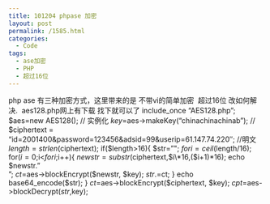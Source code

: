```yaml
---
title: 101204 phpase 加密
layout: post
permalink: /1585.html
categories:
  - Code
tags:
  - ase加密
  - PHP
  - 超过16位
---
```

 php ase 有三种加密方式，这里带来的是 不带vi的简单加密  超过16位 改如何解决.  aes128.php网上有下载 找下就可以了 include\_once &#8220;AES128.php&#8221;; $aes=new AES128(); // 实例化 $key=$aes->makeKey(&#8220;chinachinachinab&#8221;); // $ciphertext = &#8220;id=2001400&password=123456&adsid=99&userip=61.147.74.220&#8243;; //明文 $length=strlen($ciphertext); if($length>16){ $str=&#8221;"; $fori=ceil($length/16); for($i=0;$i<$fori;$i++){ $newstr=substr($ciphertext,$i\*16,($i+1)\*16); echo $newstr.&#8221;<br>&#8221;; $ct=$aes->blockEncrypt($newstr, $key); $str.=$ct; } echo base64\_encode($str); } $ct=$aes->blockEncrypt($ciphertext, $key); $cpt=$aes->blockDecrypt($str,$key);